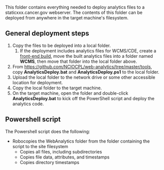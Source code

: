 This folder contains everything needed to deploy analytics files to a staticxxx.cancer.gov webserver. The contents of this folder can be deployed from anywhere in the target machine's filesystem.

## General deployment steps ##
1. Copy the files to be deployed into a local folder.
   1. If the deployment includes analytics files for WCMS/CDE, create a [front-end build](https://github.com/NCIOCPL/wcms-front-end/releases), move the built analytics files into a folder named __WCMS__, then move that folder into the local folder above.
2. From https://github.com/NCIOCPL/web-analytics/tree/master/tools, copy __AnalyticsDeploy.bat__ and __AnalyticsDeploy.ps1__ to the local folder.
3. Upload the local folder to the network drive or some other accessible location for deployment.
4. Copy the local folder to the target machine.
5. On the target machine, open the folder and double-click __AnalyticsDeploy.bat__ to kick off the PowerShell script and deploy the analytics code.

## Powershell script ##
The Powershell script does the following:
* Robocopies the WebAnalytics folder from the folder containing the script to the site filesystem 
    * Copies all files, including subdirectories
    * Copies file data, attributes, and timestamps
    * Copies directory timestamps